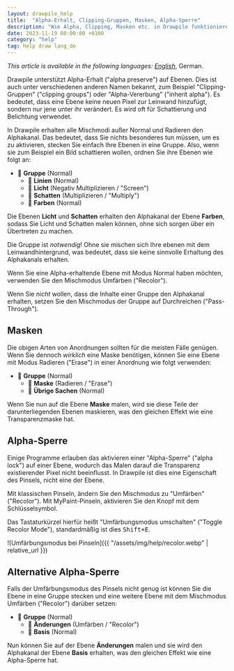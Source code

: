 ```yaml
---
layout: drawpile_help
title:  "Alpha-Erhalt, Clipping-Gruppen, Masken, Alpha-Sperre"
description: "Wie Alpha, Clipping, Masken etc. in Drawpile funktionieren."
date: 2023-11-19 00:00:00 +0100
category: "help"
tag: help draw lang_de
---
```


*This article is available in the following languages:* [*English*](clipping), German.

Drawpile unterstützt Alpha-Erhalt ("alpha preserve") auf Ebenen. Dies ist auch unter verschiedenen anderen Namen bekannt, zum Beispiel "Clipping-Gruppen" ("clipping groups") oder "Alpha-Vererbung" ("inherit alpha"). Es bedeutet, dass eine Ebene keine neuen Pixel zur Leinwand hinzufügt, sondern nur jene unter ihr verändert. Es wird oft für Schattierung und Belichtung verwendet.

In Drawpile erhalten alle Mischmodi außer Normal und Radieren den Alphakanal. Das bedeutet, dass Sie nichts besonderes tun müssen, um es zu aktivieren, stecken Sie einfach Ihre Ebenen in eine Gruppe. Also, wenn sie zum Beispiel ein Bild schattieren wollen, ordnen Sie ihre Ebenen wie folgt an:

* 📁 **Gruppe** (Normal)
  * 📄 **Linien** (Normal)
  * 📄 **Licht** (Negativ Multiplizieren / "Screen")
  * 📄 **Schatten** (Multiplizieren / "Multiply")
  * 📄 **Farben** (Normal)

Die Ebenen **Licht** und **Schatten** erhalten den Alphakanal der Ebene **Farben**, sodass Sie Licht und Schatten malen können, ohne sich sorgen über ein Übertreten zu machen.

Die Gruppe ist *notwendig*! Ohne sie mischen sich Ihre ebenen mit dem Leinwandhintergrund, was bedeutet, dass sie keine sinnvolle Erhaltung des Alphakanals erhalten.

Wenn Sie eine Alpha-erhaltende Ebene mit Modus Normal haben möchten, verwenden Sie den Mischmodus Umfärben ("Recolor").

Wenn Sie *nicht* wollen, dass die Inhalte einer Gruppe den Alphakanal erhalten, setzen Sie den Mischmodus der Gruppe auf Durchreichen ("Pass-Through").

## Masken

Die obigen Arten von Anordnungen sollten für die meisten Fälle genügen. Wenn Sie dennoch *wirklich* eine Maske benötigen, können Sie eine Ebene mit Modus Radieren ("Erase") in einer Anordnung wie folgt verwenden:

* 📁 **Gruppe** (Normal)
  * 📄 **Maske** (Radieren / "Erase")
  * 📄 **Übrige Sachen** (Normal)

Wenn Sie nun auf die Ebene **Maske** malen, wird sie diese Teile der darunterliegenden Ebenen maskieren, was den gleichen Effekt wie eine Transparenzmaske hat.

## Alpha-Sperre

Einige Programme erlauben das aktivieren einer "Alpha-Sperre" ("alpha lock") auf einer Ebene, wodurch das Malen darauf die Transparenz existierender Pixel nicht beeinflusst. In Drawpile ist dies eine Eigenschaft des Pinsels, nicht eine der Ebene.

Mit klassischen Pinseln, ändern Sie den Mischmodus zu "Umfärben" ("Recolor"). Mit MyPaint-Pinseln, aktivieren Sie den Knopf mit dem Schlüsselsymbol.

Das Tastaturkürzel hierfür heißt "Umfärbungsmodus umschalten" ("Toggle Recolor Mode"), standardmäßig ist dies <kbd>Shift+E</kbd>.

![Umfärbungsmodus bei Pinseln]({{ "/assets/img/help/recolor.webp" | relative_url }})

## Alternative Alpha-Sperre

Falls der Umfärbungsmodus des Pinsels nicht genug ist können Sie die Ebene in eine Gruppe stecken und eine weitere Ebene mit dem Mischmodus Umfärben ("Recolor") darüber setzen:

* 📁 **Gruppe** (Normal)
  * 📄 **Änderungen** (Umfärben / "Recolor")
  * 📄 **Basis** (Normal)

Nun können Sie auf der Ebene **Änderungen** malen und sie wird den Alphakanal der Ebene **Basis** erhalten, was den gleichen Effekt wie eine Alpha-Sperre hat.
